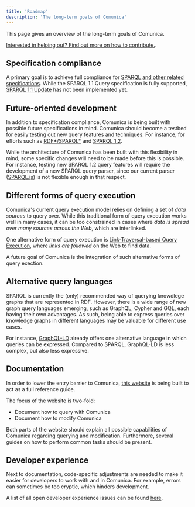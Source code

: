 ```yaml
---
title: 'Roadmap'
description: 'The long-term goals of Comunica'
---
```


This page gives an overview of the long-term goals of Comunica.

[Interested in helping out? Find out more on how to contribute.](/contribute/).

## Specification compliance

A primary goal is to achieve full compliance for [SPARQL and other related specifications](/docs/query/advanced/specifications/).
While the SPARQL 1.1 Query specification is fully supported,
[SPARQL 1.1 Update](https://github.com/comunica/comunica/issues/435) has not been implemented yet.

## Future-oriented development

In addition to specification compliance, Comunica is being built with possible future specifications in mind.
Comunica should become a testbed for easily testing out new query features and techniques.
For instance, for efforts such as [RDF\*/SPARQL\*](https://blog.liu.se/olafhartig/2019/01/10/position-statement-rdf-star-and-sparql-star/)
and [SPARQL 1.2](https://github.com/w3c/sparql-12/).

While the architecture of Comunica has been built with this flexibility in mind,
some specific changes will need to be made before this is possible.
For instance, testing new SPARQL 1.2 query features will require the development of a new SPARQL query parser,
since our current parser ([SPARQL.js](https://github.com/RubenVerborgh/SPARQL.js/)) is not flexible enough in that respect.

## Different forms of query execution

Comunica's current query execution model relies on defining a set of _data sources_ to query over.
While this traditional form of query execution works well in many cases,
it can be too constrained in cases where _data is spread over many sources across the Web_, which are interlinked.

One alternative form of query execution is [Link-Traversal-based Query Execution](https://arxiv.org/abs/1108.6328),
where _links are followed_ on the Web to find data.

A future goal of Comunica is the integration of such alternative forms of query exection.

## Alternative query languages

SPARQL is currently the (only) recommended way of querying knowdlege graphs that are represented in RDF.
However, there is a wide range of new graph query languages emerging, such as GraphQL, Cypher and GQL, each having their own advantages.
As such, being able to express queries over knowledge graphs in different languages may be valuable for different use cases.

For instance, [GraphQL-LD](/docs/query/advanced/graphql_ld/) already offers one alternative language in which queries can be expressed.
Compared to SPARQL, GraphQL-LD is less complex, but also less expressive. 

## Documentation

In order to lower the entry barrier to Comunica,
[this website](https://github.com/comunica/website) is being built to act as a full reference guide.

The focus of the website is two-fold:

* Document how to query with Comunica
* Document how to modify Comunica

Both parts of the website should explain all possible capabilities of Comunica regarding querying and modification.
Furthermore, several guides on how to perform common tasks should be present.

## Developer experience

Next to documentation, code-specific adjustments are needed
to make it easier for developers to work with and in Comunica.
For example, errors can sometimes be too cryptic, which hinders development.

A list of all open developer experience issues can be found
[here](https://github.com/comunica/comunica/issues?q=is%3Aissue+is%3Aopen+label%3A%22devx+%F0%9F%8E%A8%22).
